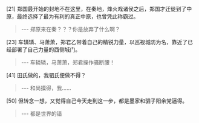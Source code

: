 
[21] 郑国最开始的封地不在这里，在秦地，烽火戏诸侯之后，郑国才迁徙到了中原，最终选择了最为有利的真正中原，也曾凭此称霸过。
>--- 郑原来在秦？？？你是放弃了什么啊？<br>

[23] 车辚辚、马萧萧，郑君乙带着自己的精锐力量，以巡视城防为名，靠近了已经部署了自己力量的西侧城门。
>--- 车辚辚，马萧萧，郑君操作骚断腰！<br>

[41] 田氏做的，我驷氏便做不得？
>--- 和尚摸得，我……<br>

[50] 但转念一想，又觉得自己今天走到这一步，都是墨家和驷子阳余党逼得。
>--- 都是世界的错<br>
